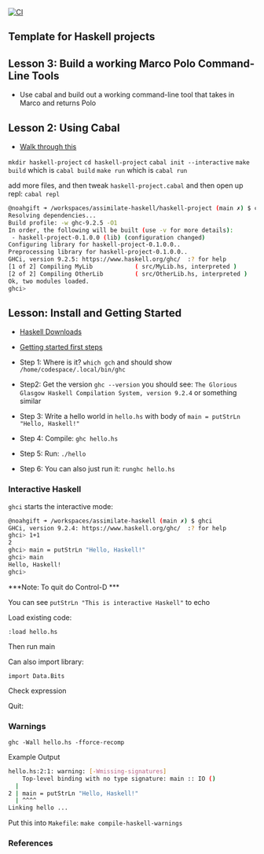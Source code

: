 [![CI](https://github.com/nogibjj/python-template/actions/workflows/cicd.yml/badge.svg)](https://github.com/nogibjj/python-template/actions/workflows/cicd.yml)
## Template for Haskell projects 

## Lesson 3:  Build a working Marco Polo Command-Line Tools

* Use cabal and build out a working command-line tool that takes in Marco and returns Polo


## Lesson 2:  Using Cabal

* [Walk through this](https://www.haskell.org/ghcup/steps/#using-external-packages-in-ghci)

`mkdir haskell-project`
`cd haskell-project`
`cabal init --interactive`
`make build` which is `cabal build`
`make run` which is `cabal run`

add more files, and then tweak `haskell-project.cabal` and then open up repl: `cabal repl`

```bash
@noahgift ➜ /workspaces/assimilate-haskell/haskell-project (main ✗) $ cabal repl
Resolving dependencies...
Build profile: -w ghc-9.2.5 -O1
In order, the following will be built (use -v for more details):
 - haskell-project-0.1.0.0 (lib) (configuration changed)
Configuring library for haskell-project-0.1.0.0..
Preprocessing library for haskell-project-0.1.0.0..
GHCi, version 9.2.5: https://www.haskell.org/ghc/  :? for help
[1 of 2] Compiling MyLib            ( src/MyLib.hs, interpreted )
[2 of 2] Compiling OtherLib         ( src/OtherLib.hs, interpreted )
Ok, two modules loaded.
ghci> 
```



## Lesson:  Install and Getting Started

* [Haskell Downloads](https://www.haskell.org/downloads/)
* [Getting started first steps](https://www.haskell.org/ghcup/steps/)

* Step 1:  Where is it?  `which gch` and should show `/home/codespace/.local/bin/ghc`
* Step2:  Get the version `ghc --version` you should see: `The Glorious Glasgow Haskell Compilation System, version 9.2.4` or something similar
* Step 3:  Write a hello world in `hello.hs` with body of `main = putStrLn "Hello, Haskell!"`
* Step 4:  Compile:  `ghc hello.hs`
* Step 5:  Run:   `./hello `
* Step 6:  You can also just run it: `runghc hello.hs`

### Interactive Haskell

`ghci` starts the interactive mode:

```bash
@noahgift ➜ /workspaces/assimilate-haskell (main ✗) $ ghci
GHCi, version 9.2.4: https://www.haskell.org/ghc/  :? for help
ghci> 1+1
2
ghci> main = putStrLn "Hello, Haskell!"
ghci> main
Hello, Haskell!
ghci> 
```

***Note:  To quit do Control-D ***

You can see `putStrLn "This is interactive Haskell"` to echo

Load existing code:

`:load hello.hs`

Then run main

Can also import library:

`import Data.Bits`

Check expression

Quit:

### Warnings

`ghc -Wall hello.hs -fforce-recomp`

Example Output

```bash
hello.hs:2:1: warning: [-Wmissing-signatures]
    Top-level binding with no type signature: main :: IO ()
  |
2 | main = putStrLn "Hello, Haskell!"
  | ^^^^
Linking hello ...
```

Put this into `Makefile`:  `make compile-haskell-warnings`



### References



